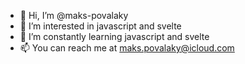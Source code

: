 - 👋 Hi, I’m @maks-povalaky
- 👀 I’m interested in javascript and svelte
- 🌱 I’m constantly learning javascript and svelte
- 📫 You can reach me at maks.povalaky@icloud.com

<!---
maks-povalaky/maks-povalaky is a ✨ special ✨ repository because its `README.md` (this file) appears on your GitHub profile.
You can click the Preview link to take a look at your changes.
--->
